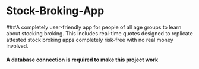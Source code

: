 # Stock-Broking-App
###A completely user-friendly app for people of all age groups to learn about stocking broking. This includes real-time quotes designed to replicate attested stock broking apps completely risk-free with no real money involved. 
#### A database connection is required  to make this project work


